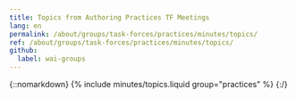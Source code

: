 ```yaml
---
title: Topics from Authoring Practices TF Meetings
lang: en
permalink: /about/groups/task-forces/practices/minutes/topics/
ref: /about/groups/task-forces/practices/minutes/topics/
github:
  label: wai-groups
---
```


{::nomarkdown}
{% include minutes/topics.liquid group="practices" %}
{:/}
